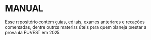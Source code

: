 # MANUAL

Esse repositório contém guias, editais, exames anteriores e redações comentadas, dentre outros materias úteis para quem planeja prestar a prova da FUVEST em 2025.


